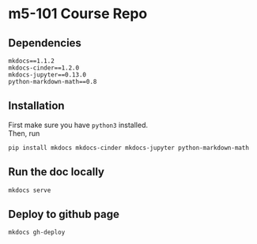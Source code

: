 # m5-101 Course Repo


## Dependencies
```
mkdocs==1.1.2
mkdocs-cinder==1.2.0
mkdocs-jupyter==0.13.0
python-markdown-math==0.8
```

## Installation
First make sure you have `python3` installed.  
Then, run 
```
pip install mkdocs mkdocs-cinder mkdocs-jupyter python-markdown-math

```

## Run the doc locally
```
mkdocs serve
```

## Deploy to github page
```
mkdocs gh-deploy
```

